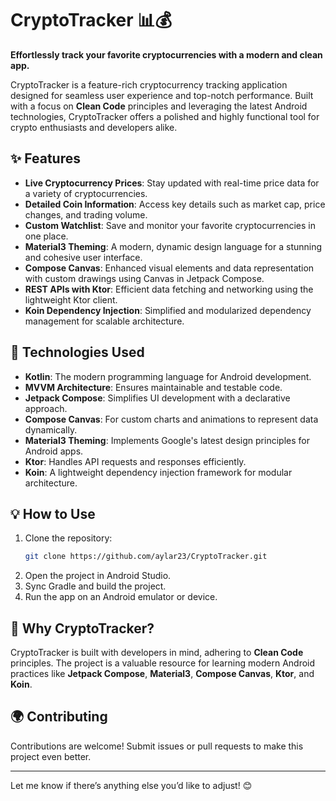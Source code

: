 # CryptoTracker 📊💰  
**Effortlessly track your favorite cryptocurrencies with a modern and clean app.**  

CryptoTracker is a feature-rich cryptocurrency tracking application designed for seamless user experience and top-notch performance. Built with a focus on **Clean Code** principles and leveraging the latest Android technologies, CryptoTracker offers a polished and highly functional tool for crypto enthusiasts and developers alike.  

## ✨ Features  
- **Live Cryptocurrency Prices**: Stay updated with real-time price data for a variety of cryptocurrencies.  
- **Detailed Coin Information**: Access key details such as market cap, price changes, and trading volume.  
- **Custom Watchlist**: Save and monitor your favorite cryptocurrencies in one place.  
- **Material3 Theming**: A modern, dynamic design language for a stunning and cohesive user interface.  
- **Compose Canvas**: Enhanced visual elements and data representation with custom drawings using Canvas in Jetpack Compose.  
- **REST APIs with Ktor**: Efficient data fetching and networking using the lightweight Ktor client.  
- **Koin Dependency Injection**: Simplified and modularized dependency management for scalable architecture.  

## 🚀 Technologies Used  
- **Kotlin**: The modern programming language for Android development.  
- **MVVM Architecture**: Ensures maintainable and testable code.  
- **Jetpack Compose**: Simplifies UI development with a declarative approach.  
- **Compose Canvas**: For custom charts and animations to represent data dynamically.  
- **Material3 Theming**: Implements Google's latest design principles for Android apps.  
- **Ktor**: Handles API requests and responses efficiently.  
- **Koin**: A lightweight dependency injection framework for modular architecture.  

## 💡 How to Use  
1. Clone the repository:  
   ```bash  
   git clone https://github.com/aylar23/CryptoTracker.git  
   ```  
2. Open the project in Android Studio.  
3. Sync Gradle and build the project.  
4. Run the app on an Android emulator or device.  

## 🌟 Why CryptoTracker?  
CryptoTracker is built with developers in mind, adhering to **Clean Code** principles. The project is a valuable resource for learning modern Android practices like **Jetpack Compose**, **Material3**, **Compose Canvas**, **Ktor**, and **Koin**.  

## 🌍 Contributing  
Contributions are welcome! Submit issues or pull requests to make this project even better.  

---  

Let me know if there’s anything else you’d like to adjust! 😊
